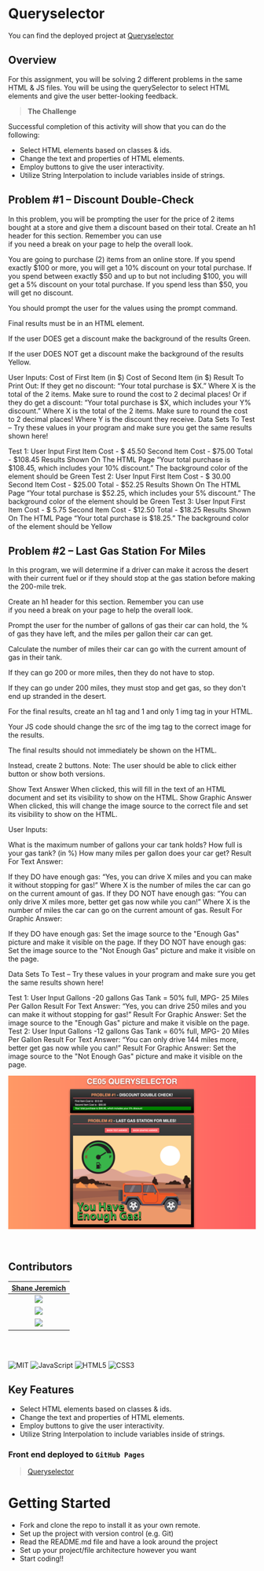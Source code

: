 # Queryselector

You can find the deployed project at [Queryselector](http://jeremichshane-fs.github.io/queryselector)
 
## Overview

For this assignment, you will be solving 2 different problems in the same HTML & JS files.  You will be using the querySelector to select HTML elements and give the user better-looking feedback.

> **The Challenge**

Successful completion of this activity will show that you can do the following:

- Select HTML elements based on classes & ids.
- Change the text and properties of HTML elements.
- Employ buttons to give the user interactivity.
- Utilize String Interpolation to include variables inside of strings.


## **Problem #1** – Discount Double-Check

In this problem, you will be prompting the user for the price of 2 items bought at a store and give them a discount based on their total.
Create an h1 header for this section. Remember you can use <br> if you need a break on your page to help the overall look.

You are going to purchase (2) items from an online store.
If you spend exactly $100 or more, you will get a 10% discount on your total purchase.
If you spend between exactly $50 and up to but not including $100, you will get a 5% discount on your total purchase.
If you spend less than $50, you will get no discount.

You should prompt the user for the values using the prompt command.

Final results must be in an HTML element.

If the user DOES get a discount make the background of the results Green.

If the user DOES NOT get a discount make the background of the results Yellow.

User Inputs:
Cost of First Item (in $)
Cost of Second Item (in $)
Result To Print Out:
If they get no discount:  “Your total purchase is $X.”
Where X is the total of the 2 items. Make sure to round the cost to 2 decimal places!
Or if they do get a discount: “Your total purchase is $X, which includes your Y% discount.”
Where X is the total of the 2 items. Make sure to round the cost to 2 decimal places!
Where Y is the discount they receive.
Data Sets To Test – Try these values in your program and make sure you get the same results shown here!

Test 1:
User Input
First Item Cost - $ 45.50
Second Item Cost - $75.00
Total - $108.45
Results Shown On The HTML Page
“Your total purchase is $108.45, which includes your 10% discount.”
The background color of the element should be Green
Test 2:
User Input
First Item Cost - $ 30.00
Second Item Cost - $25.00
Total - $52.25
Results Shown On The HTML Page
“Your total purchase is $52.25, which includes your 5% discount.”
The background color of the element should be Green
Test 3:
User Input
First Item Cost - $ 5.75
Second Item Cost - $12.50
Total - $18.25
Results Shown On The HTML Page
“Your total purchase is $18.25.”
The background color of the element should be Yellow


## **Problem #2** – Last Gas Station For Miles
In this program, we will determine if a driver can make it across the desert with their current fuel or if they should stop at the gas station before making the 200-mile trek. 


Create an h1 header for this section. Remember you can use <br> if you need a break on your page to help the overall look.

 Prompt the user for the number of gallons of gas their car can hold, the % of gas they have left, and the miles per gallon their car can get.

Calculate the number of miles their car can go with the current amount of gas in their tank.

If they can go 200 or more miles, then they do not have to stop.

If they can go under 200 miles, they must stop and get gas, so they don't end up stranded in the desert.

For the final results, create an h1 tag and 1 and only 1 img tag in your HTML.

Your JS code should change the src of the img tag to the correct image for the results.

The final results should not immediately be shown on the HTML.  

Instead, create 2 buttons. Note: The user should be able to click either button or show both versions.

Show Text Answer
When clicked, this will fill in the text of an HTML document and set its visibility to show on the HTML.
Show Graphic Answer
When clicked, this will change the image source to the correct file and set its visibility to show on the HTML.


User Inputs:

What is the maximum number of gallons your car tank holds?
How full is your gas tank? (in %)
How many miles per gallon does your car get?
Result For Text Answer:

If they DO have enough gas: “Yes, you can drive X miles and you can make it without stopping for gas!” 
Where X is the number of miles the car can go on the current amount of gas.
If they DO NOT have enough gas: “You can only drive X miles more, better get gas now while you can!”
Where X is the number of miles the car can go on the current amount of gas.
Result For Graphic Answer:

If they DO have enough gas:  Set the image source to the "Enough Gas" picture and make it visible on the page.
If they DO NOT have enough gas: Set the image source to the "Not Enough Gas" picture and make it visible on the page.

Data Sets To Test – Try these values in your program and make sure you get the same results shown here!

Test 1:
User Input
Gallons -20 gallons
Gas Tank = 50% full, 
MPG- 25 Miles Per Gallon
Result For Text Answer:
“Yes, you can drive 250 miles and you can make it without stopping for gas!”
Result For Graphic Answer:
Set the image source to the "Enough Gas" picture and make it visible on the page.
Test 2:
User Input
Gallons -12 gallons
Gas Tank = 60% full,
MPG- 20 Miles Per Gallon
Result For Text Answer:
“You can only drive 144 miles more, better get gas now while you can!”
Result For Graphic Answer:
Set the image source to the "Not Enough Gas" picture and make it visible on the page.

![Landing Page](/img/queryselector.png)

<br>

## Contributors

|                                        [Shane Jeremich](https://github.com/shanejeremich)                                        |
| :----------------------------------------------------------------------------------------------------------------------------: |
|                         [<img src="https://avatars.githubusercontent.com/u/51142646?v=4" width = "200" />](https://github.com/shanejeremich)                         |
|                    [<img src="https://github.com/favicon.ico" width="15"> ](https://github.com/shanejeremich)                    |
| [ <img src="https://static.licdn.com/sc/h/al2o9zrvru7aqj8e1x2rzsrca" width="15"> ](https://www.linkedin.com/in/shanejeremich/) |

<br>
<br>

![MIT](https://img.shields.io/packagist/l/doctrine/orm.svg?style=for-the-badge)
![JavaScript](https://img.shields.io/badge/javascript-%23323330.svg?style=for-the-badge&logo=javascript&logoColor=%23F7DF1E)
![HTML5](https://img.shields.io/badge/html5-%23E34F26.svg?style=for-the-badge&logo=html5&logoColor=white)
![CSS3](https://img.shields.io/badge/css3-%231572B6.svg?style=for-the-badge&logo=css3&logoColor=white)

## Key Features

- Select HTML elements based on classes & ids.
- Change the text and properties of HTML elements.
- Employ buttons to give the user interactivity.
- Utilize String Interpolation to include variables inside of strings.

### Front end deployed to `GitHub Pages`

> [Queryselector](http://jeremichshane-fs.github.io/queryselector)

# Getting Started

- Fork and clone the repo to install it as your own remote.
- Set up the project with version control (e.g. Git)
- Read the README.md file and have a look around the project
- Set up your project/file architecture however you want
- Start coding!!
